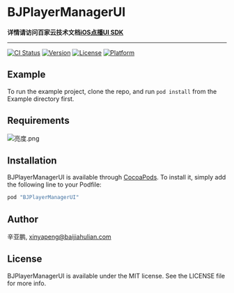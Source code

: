 # BJPlayerManagerUI

**详情请访问百家云技术文档[iOS点播UI SDK](http://dev.baijiacloud.com/default/wiki/detail/18)**

---

[![CI Status](http://img.shields.io/travis/oushizishu/BJPlayerManagerUI.svg?style=flat)](https://travis-ci.org/oushizishu/BJPlayerManagerUI)
[![Version](https://img.shields.io/cocoapods/v/BJPlayerManagerUI.svg?style=flat)](http://cocoapods.org/pods/BJPlayerManagerUI)
[![License](https://img.shields.io/cocoapods/l/BJPlayerManagerUI.svg?style=flat)](http://cocoapods.org/pods/BJPlayerManagerUI)
[![Platform](https://img.shields.io/cocoapods/p/BJPlayerManagerUI.svg?style=flat)](http://cocoapods.org/pods/BJPlayerManagerUI)

## Example

To run the example project, clone the repo, and run `pod install` from the Example directory first.

## Requirements

![亮度.png](http://imgs.genshuixue.com/0baijiatools/9e4abacf6659e72cdf755e3531f2d615/brightness.jpeg)

## Installation

BJPlayerManagerUI is available through [CocoaPods](http://cocoapods.org). To install
it, simply add the following line to your Podfile:

```ruby
pod "BJPlayerManagerUI"
```

## Author

辛亚鹏, xinyapeng@baijiahulian.com

## License

BJPlayerManagerUI is available under the MIT license. See the LICENSE file for more info.
